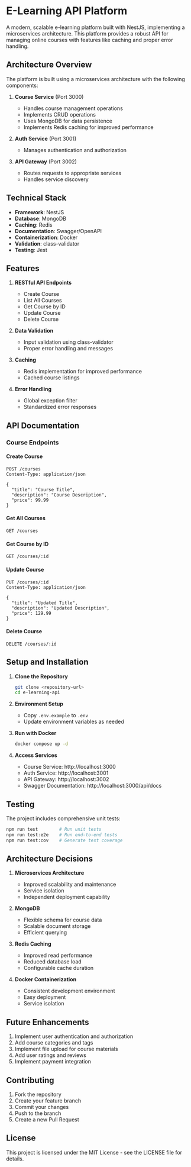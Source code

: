 # E-Learning API Platform

A modern, scalable e-learning platform built with NestJS, implementing a microservices architecture. This platform provides a robust API for managing online courses with features like caching and proper error handling.

## Architecture Overview

The platform is built using a microservices architecture with the following components:

1. **Course Service** (Port 3000)
   - Handles course management operations
   - Implements CRUD operations
   - Uses MongoDB for data persistence
   - Implements Redis caching for improved performance

2. **Auth Service** (Port 3001)
   - Manages authentication and authorization

3. **API Gateway** (Port 3002)
   - Routes requests to appropriate services
   - Handles service discovery

## Technical Stack

- **Framework**: NestJS
- **Database**: MongoDB
- **Caching**: Redis
- **Documentation**: Swagger/OpenAPI
- **Containerization**: Docker
- **Validation**: class-validator
- **Testing**: Jest

## Features

1. **RESTful API Endpoints**
   - Create Course
   - List All Courses
   - Get Course by ID
   - Update Course
   - Delete Course

2. **Data Validation**
   - Input validation using class-validator
   - Proper error handling and messages

3. **Caching**
   - Redis implementation for improved performance
   - Cached course listings

4. **Error Handling**
   - Global exception filter
   - Standardized error responses

## API Documentation

### Course Endpoints

#### Create Course
```http
POST /courses
Content-Type: application/json

{
  "title": "Course Title",
  "description": "Course Description",
  "price": 99.99
}
```

#### Get All Courses
```http
GET /courses
```

#### Get Course by ID
```http
GET /courses/:id
```

#### Update Course
```http
PUT /courses/:id
Content-Type: application/json

{
  "title": "Updated Title",
  "description": "Updated Description",
  "price": 129.99
}
```

#### Delete Course
```http
DELETE /courses/:id
```

## Setup and Installation

1. **Clone the Repository**
   ```bash
   git clone <repository-url>
   cd e-learning-api
   ```

2. **Environment Setup**
   - Copy `.env.example` to `.env`
   - Update environment variables as needed

3. **Run with Docker**
   ```bash
   docker compose up -d
   ```

4. **Access Services**
   - Course Service: http://localhost:3000
   - Auth Service: http://localhost:3001
   - API Gateway: http://localhost:3002
   - Swagger Documentation: http://localhost:3000/api/docs

## Testing

The project includes comprehensive unit tests:

```bash
npm run test        # Run unit tests
npm run test:e2e    # Run end-to-end tests
npm run test:cov    # Generate test coverage
```

## Architecture Decisions

1. **Microservices Architecture**
   - Improved scalability and maintenance
   - Service isolation
   - Independent deployment capability

2. **MongoDB**
   - Flexible schema for course data
   - Scalable document storage
   - Efficient querying

3. **Redis Caching**
   - Improved read performance
   - Reduced database load
   - Configurable cache duration

4. **Docker Containerization**
   - Consistent development environment
   - Easy deployment
   - Service isolation

## Future Enhancements

1. Implement user authentication and authorization
2. Add course categories and tags
3. Implement file upload for course materials
4. Add user ratings and reviews
5. Implement payment integration

## Contributing

1. Fork the repository
2. Create your feature branch
3. Commit your changes
4. Push to the branch
5. Create a new Pull Request

## License

This project is licensed under the MIT License - see the LICENSE file for details.
